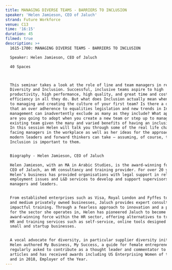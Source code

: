 ```yaml
---
title: MANAGING DIVERSE TEAMS - BARRIERS TO INCLUSION
speaker: 'Helen Jamieson, CEO of Jaluch'
strand: Future Workforce
venue: C13
time: '16:15'
duration: 45
filmed: true
description: >+
  1615-1700: MANAGING DIVERSE TEAMS - BARRIERS TO INCLUSION

  Speaker: Helen Jamieson, CEO of Jaluch

  40 Spaces



  This seminar takes a look at the role of line and team managers in respect of
  Diversity and Inclusion. Successful, inclusive teams aspire to high
  productivity, high performance, high quality, and great time and cost
  efficiency in all they do. But what does Inclusion actually mean when it comes
  to managing and creating the culture of your first team? Is there a danger
  that an over adherence to equalities legislation and new trends in Inclusive
  management can inadvertently exclude as many as they include? What approach
  are you going to adopt when you create a new team or step up to manage an
  existing team given the many and varied benefits of having an inclusive team.
  In this session Helen will talk you through some of the real life challenges
  facing managers in the workplace as well as her ideas for the approach that
  modern leaders and forward thinkers can take – assuming, of course, that
  Inclusion is important to them.


  Biography - Helen Jamieson, CEO of Jaluch

  Helen Jamieson, with an MA in Arabic Studies, is the award-winning founder and
  CEO of Jaluch, an HR consultancy and training provider. For over 20 years
  Helen’s business has provided organisations with legal support in relation to
  employment issues and L&D services to develop and support supervisors,
  managers and leaders. 


  From established enterprises such as Visa, Royal London and Fyffes to small
  and medium privately owned businesses, Jaluch provides expert consultancy and
  impactful training. Through a fearless approach to innovation and a passion
  for the sector she operates in, Helen has pioneered Jaluch to become an
  award-winning force within the HR sector, offering alternatives to traditional
  HR and training services such as self-service, online tools designed to serve
  small and startup businesses.


  A vocal advocate for diversity, in particular supplier diversity initiatives,
  Helen authored My Business, My Success, a guide for female entrepreneurs, is
  regularly asked to contribute as a thought leader and commentator to industry
  articles and has received awards including US Enterprising Women of the Year
  and in 2018, Employer of the Year.
---
```


